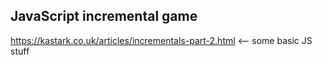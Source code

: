 ## JavaScript incremental game

https://kastark.co.uk/articles/incrementals-part-2.html <-- some basic JS stuff
